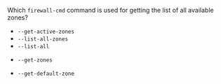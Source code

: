 Which `firewall-cmd` command is used for getting the list of all available zones?
* `--get-active-zones`
* `--list-all-zones`
* `--list-all`
+ `--get-zones`
* `--get-default-zone`
